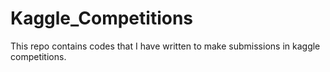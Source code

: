 # Kaggle_Competitions
This repo contains codes that I have written to make submissions in kaggle competitions. 
